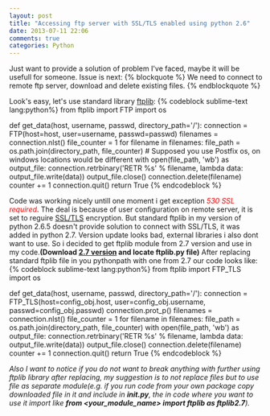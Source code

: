 ```yaml
---
layout: post
title: "Accessing ftp server with SSL/TLS enabled using python 2.6"
date: 2013-07-11 22:06
comments: true
categories: Python
---
```


Just want to provide a solution of problem I've faced, maybe it will be usefull for someone.
Issue is next:
{% blockquote %}
We need to connect to remote ftp server, download and delete existing files.
{% endblockquote %}
<!-- more -->
Look's easy, let's use standard library [ftplib](http://docs.python.org/2/library/ftplib.html):
{% codeblock sublime-text lang:python%}
from ftplib import FTP
import os


def get_data(host, username, passwd, directory_path='/'):
    connection = FTP(host=host, user=username, passwd=passwd)
    filenames = connection.nlst()
    file_counter = 1
    for filename in filenames:
        file_path = os.path.join(directory_path, file_counter)  # Supposed you use Postfix os, on windows locations would be different
        with open(file_path, 'wb') as output_file:
            connection.retrbinary('RETR %s' % filename, lambda data: output_file.write(data))
            output_file.close()
            connection.delete(filename)
            counter += 1
    connection.quit()
    return True
{% endcodeblock %}

Code was working nicely untill one moment i get exception <i><font color="red">530 SSL required</font></i>.
The deal is because of user configuration on remote server, it is set to reguire [SSL/TLS](http://en.wikipedia.org/wiki/Transport_Layer_Security) encryption. But standard ftplib in my version of python 2.6.5 doesn't provide solution to connect with SSL/TLS, it was added in python 2.7. Version update looks bad, external libraries i also dont want to use. So i decided to get ftplib module from 2.7 version and use in my code.**(Download [2.7 version](http://www.python.org/download/releases/2.7/) and locate ftplib.py file)** After replacing standard ftplib file in you pythonpath with one from 2.7 our code looks like:
{% codeblock sublime-text lang:python%}
from ftplib import FTP_TLS
import os


def get_data(host, username, passwd, directory_path='/'):
    connection = FTP_TLS(host=config_obj.host, user=config_obj.username, passwd=config_obj.passwd)
    connection.prot_p()
    filenames = connection.nlst()
    file_counter = 1
    for filename in filenames:
        file_path = os.path.join(directory_path, file_counter)
        with open(file_path, 'wb') as output_file:
            connection.retrbinary('RETR %s' % filename, lambda data: output_file.write(data))
            output_file.close()
            connection.delete(filename)
            counter += 1
    connection.quit()
    return True
{% endcodeblock %}

*Also I want to notice if you do not want to break anything with further using ftplib library after replacing, my suggestion is to not replace files but to use file as separate module(e.g. if you run code from your own package copy downloaded file in it and include in **__init__.py**, the in code where you want to use it import like **from <your_module_name> import ftplib as ftplib2.7**).*